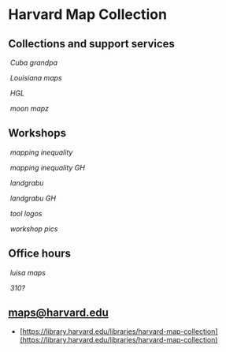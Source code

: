 # Harvard Map Collection

## Collections and support services

![]()
*Cuba grandpa*

![]()
*Louisiana maps*

![]()
*HGL*

![]()
*moon mapz*

## Workshops

![]()
*mapping inequality*

![]()
*mapping inequality GH*

![]()
*landgrabu*

![]()
*landgrabu GH*

![]()
*tool logos*

![]()
*workshop pics*


## Office hours

![]()
*luisa maps*

![]()
*310?*

## maps@harvard.edu

- [https://library.harvard.edu/libraries/harvard-map-collection](https://library.harvard.edu/libraries/harvard-map-collection)
